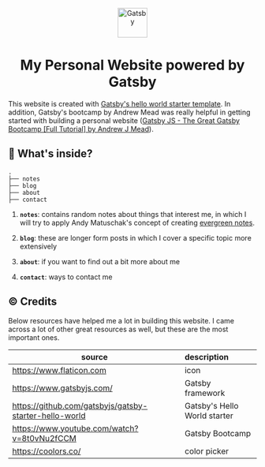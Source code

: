 <p align="center">
  <img alt="Gatsby" src="https://www.gatsbyjs.com/Gatsby-Monogram.svg" width="60" />
</p>
<h1 align="center">
  My Personal Website powered by Gatsby
</h1>

This website is created with <a href="https://github.com/gatsbyjs/gatsby-starter-hello-world">Gatsby's hello world starter template</a>. In addition, Gatsby's bootcamp by Andrew Mead was really helpful in getting started with building a personal website ([Gatsby JS - The Great Gatsby Bootcamp [Full Tutorial] by Andrew J Mead](https://www.youtube.com/watch?v=8t0vNu2fCCM)).

## 🧐 What's inside?
    .
    ├── notes
    ├── blog
    ├── about
    ├── contact

1.  **`notes`**: contains random notes about things that interest me, in which I will try to apply Andy Matuschak's concept of creating <a href="https://notes.andymatuschak.org/Evergreen_notes">evergreen notes</a>.

2.  **`blog`**: these are longer form posts in which I cover a specific topic more extensively
    
3.  **`about`**: if you want to find out a bit more about me
   
4.  **`contact`**: ways to contact me

## ©️ Credits

Below resources have helped me a lot in building this website. I came across a lot of other great resources as well, but these are the most important ones.

 source | description 
-- |:--
https://www.flaticon.com | icon 
https://www.gatsbyjs.com/ | Gatsby framework 
https://github.com/gatsbyjs/gatsby-starter-hello-world | Gatsby's Hello World starter
https://www.youtube.com/watch?v=8t0vNu2fCCM | Gatsby Bootcamp
https://coolors.co/ | color picker